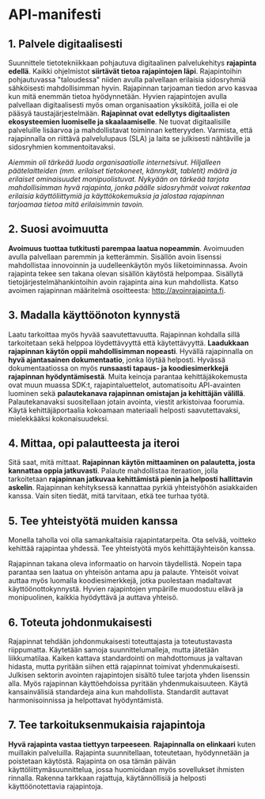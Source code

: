 # API-manifesti


## 1. Palvele digitaalisesti

Suunnittele tietotekniikkaan pohjautuva digitaalinen palvelukehitys **rajapinta edellä**. Kaikki ohjelmistot **siirtävät tietoa rajapintojen läpi**. Rajapintoihin pohjautuvassa "taloudessa" niiden avulla palvellaan erilaisia sidosryhmiä sähköisesti mahdollisimman hyvin. Rajapinnan tarjoaman tiedon arvo kasvaa kun mitä enemmän tietoa hyödynnetään. Hyvien rajapintojen avulla palvellaan digitaalisesti myös oman organisaation yksiköitä, joilla ei ole pääsyä taustajärjestelmään. **Rajapinnat ovat edellytys digitaalisten ekosysteemien luomiselle ja skaalaamiselle**. Ne tuovat digitaalisille palveluille lisäarvoa ja mahdollistavat toiminnan ketteryyden. Varmista, että rajapinnalla on riittävä palvelulupaus (SLA) ja laita se julkisesti nähtäville ja sidosryhmien kommentoitavaksi.

*Aiemmin oli tärkeää luoda organisaatiolle internetsivut. Hiljalleen päätelaitteiden (mm. erilaiset tietokoneet, kännykät, tabletit) määrä ja erilaiset ominaisuudet monipuolistuvat. Nykyään on tärkeää tarjota mahdollisimman hyvä rajapinta, jonka päälle sidosryhmät voivat rakentaa erilaisia käyttöliittymiä ja käyttökokemuksia ja jalostaa rajapinnan tarjoamaa tietoa mitä erilaisimmin tavoin.*


## 2. Suosi avoimuutta

**Avoimuus tuottaa tutkitusti parempaa laatua nopeammin**. Avoimuuden avulla palvellaan paremmin ja  ketterämmin. Sisällön avoin lisenssi mahdollistaa innovoinnin ja uudelleenkäytön myös liiketoiminnassa. Avoin rajapinta tekee sen takana olevan sisällön käytöstä helpompaa. Sisällytä tietojärjestelmähankintoihin avoin rajapinta aina kun mahdollista. Katso avoimen rajapinnan määritelmä osoitteesta: http://avoinrajapinta.fi.


## 3. Madalla käyttöönoton kynnystä

Laatu tarkoittaa myös hyvää saavutettavuutta. Rajapinnan kohdalla sillä tarkoitetaan sekä helppoa löydettävyyttä että käytettävyyttä. **Laadukkaan rajapinnan käytön oppii mahdollisimman nopeasti**. Hyvällä rajapinnalla on **hyvä ajantasainen dokumentaatio**, jonka löytää helposti. Hyvässä dokumentaatiossa on myös **runsaasti tapaus- ja koodiesimerkkejä rajapinnan hyödyntämisestä**. Muita keinoja parantaa kehittäjäkokemusta ovat muun muassa SDK:t, rajapintaluettelot, automatisoitu API-avainten luominen sekä **palautekanava rajapinnan omistajan ja kehittäjän välillä**. Palautekanavaksi suositellaan jotain avointa, viestit arkistoivaa foorumia. Käytä kehittäjäportaalia kokoamaan materiaali helposti saavutettavaksi, mielekkääksi kokonaisuudeksi.


## 4. Mittaa, opi palautteesta ja iteroi

Sitä saat, mitä mittaat. **Rajapinnan käytön mittaaminen on palautetta, josta kannattaa oppia jatkuvasti**. Palaute mahdollistaa iteraation, jolla tarkoitetaan **rajapinnan jatkuvaa kehittämistä pienin ja helposti hallittavin askelin**. Rajapinnan kehityksessä kannattaa pyrkiä yhteistyöhön asiakkaiden kanssa. Vain siten tiedät, mitä tarvitaan, etkä tee turhaa työtä.


## 5. Tee yhteistyötä muiden kanssa
Monella taholla voi olla samankaltaisia rajapintatarpeita. Ota selvää, voitteko kehittää rajapintaa yhdessä. Tee yhteistyötä myös kehittäjäyhteisön kanssa.

Rajapinnan takana oleva informaatio on harvoin täydellistä. Nopein tapa parantaa sen laatua on yhteisön antama apu ja palaute. Yhteisöt voivat auttaa myös luomalla koodiesimerkkejä, jotka puolestaan madaltavat käyttöönottokynnystä. Hyvien rajapintojen ympärille muodostuu elävä ja monipuolinen, kaikkia hyödyttävä ja auttava yhteisö.


## 6. Toteuta johdonmukaisesti

Rajapinnat tehdään johdonmukaisesti toteuttajasta ja toteutustavasta riippumatta. Käytetään samoja suunnittelumalleja, mutta jätetään liikkumatilaa. Kaiken kattava standardointi on mahdottomuus ja valtavan hidasta, mutta pyritään siihen että rajapinnat toimivat yhdenmukaisesti. Julkisen sektorin avointen rajapintojen sisältö tulee tarjota yhden lisenssin alla. Myös rajapinnan käyttöehdoissa pyritään yhdenmukaisuuteen. Käytä kansainvälisiä standardeja aina kun mahdollista. Standardit auttavat harmonisoinnissa ja helpottavat hyödyntämistä.


## 7. Tee tarkoituksenmukaisia rajapintoja
**Hyvä rajapinta vastaa tiettyyn tarpeeseen**. **Rajapinnalla on elinkaari** kuten muillakin palveluilla. Rajapinta suunnitellaan, toteutetaan, hyödynnetään ja poistetaan käytöstä. Rajapinta on osa tämän päivän käyttöliittymäsuunnittelua, jossa huomioidaan myös sovellukset ihmisten rinnalla. Rakenna tarkkaan rajattuja, käytännöllisiä ja helposti käyttöönotettavia rajapintoja.
